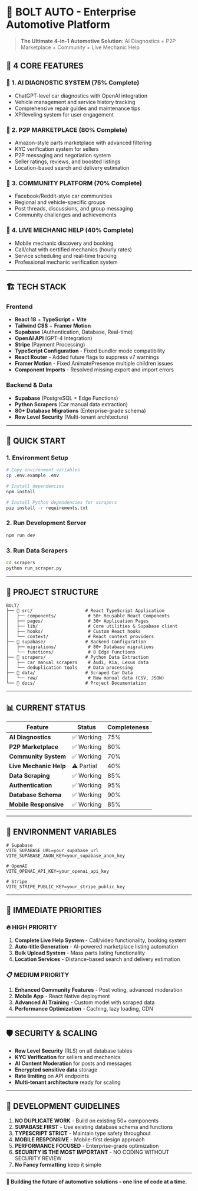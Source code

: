 # 🚗 BOLT AUTO - Enterprise Automotive Platform

> **The Ultimate 4-in-1 Automotive Solution**: AI Diagnostics + P2P Marketplace + Community + Live Mechanic Help

## 🎯 **4 CORE FEATURES**

### 🔧 **1. AI DIAGNOSTIC SYSTEM** (75% Complete)

- ChatGPT-level car diagnostics with OpenAI integration
- Vehicle management and service history tracking
- Comprehensive repair guides and maintenance tips
- XP/leveling system for user engagement

### 🛒 **2. P2P MARKETPLACE** (80% Complete)

- Amazon-style parts marketplace with advanced filtering
- KYC verification system for sellers
- P2P messaging and negotiation system
- Seller ratings, reviews, and boosted listings
- Location-based search and delivery estimation

### 👥 **3. COMMUNITY PLATFORM** (70% Complete)

- Facebook/Reddit-style car communities
- Regional and vehicle-specific groups
- Post threads, discussions, and group messaging
- Community challenges and achievements

### 🔴 **4. LIVE MECHANIC HELP** (40% Complete)

- Mobile mechanic discovery and booking
- Call/chat with certified mechanics (hourly rates)
- Service scheduling and real-time tracking
- Professional mechanic verification system

---

## 🏗️ **TECH STACK**

### **Frontend**

- **React 18** + **TypeScript** + **Vite**
- **Tailwind CSS** + **Framer Motion**
- **Supabase** (Authentication, Database, Real-time)
- **OpenAI API** (GPT-4 Integration)
- **Stripe** (Payment Processing)
- **TypeScript Configuration** - Fixed bundler mode compatibility
- **React Router** - Added future flags to suppress v7 warnings
- **Framer Motion** - Fixed AnimatePresence multiple children issues
- **Component Imports** - Resolved missing export and import errors

### **Backend & Data**

- **Supabase** (PostgreSQL + Edge Functions)
- **Python Scrapers** (Car manual data extraction)
- **80+ Database Migrations** (Enterprise-grade schema)
- **Row Level Security** (Multi-tenant architecture)

---

## 🚀 **QUICK START**

### **1. Environment Setup**

```bash
# Copy environment variables
cp .env.example .env

# Install dependencies
npm install

# Install Python dependencies for scrapers
pip install -r requirements.txt
```

### **2. Run Development Server**

```bash
npm run dev
```

### **3. Run Data Scrapers**

```bash
cd scrapers
python run_scraper.py
```

---

## 📁 **PROJECT STRUCTURE**

```
BOLT/
├── 📁 src/                    # React TypeScript Application
│   ├── components/            # 50+ Reusable React Components
│   ├── pages/                 # 30+ Application Pages
│   ├── lib/                   # Core utilities & Supabase client
│   ├── hooks/                 # Custom React hooks
│   └── context/               # React context providers
├── 📁 supabase/               # Backend Configuration
│   ├── migrations/            # 80+ Database migrations
│   └── functions/             # 8 Edge Functions
├── 📁 scrapers/               # Python Data Extraction
│   ├── car manual scrapers    # Audi, Kia, Lexus data
│   └── deduplication tools    # Data processing
├── 📁 data/                   # Scraped Car Data
│   └── raw/                   # Raw manual data (CSV, JSON)
└── 📁 docs/                   # Project Documentation
```

---

## 📊 **CURRENT STATUS**

| Feature                | Status     | Completeness |
| ---------------------- | ---------- | ------------ |
| **AI Diagnostics**     | ✅ Working | 75%          |
| **P2P Marketplace**    | ✅ Working | 80%          |
| **Community System**   | ✅ Working | 70%          |
| **Live Mechanic Help** | ⚠️ Partial | 40%          |
| **Data Scraping**      | ✅ Working | 85%          |
| **Authentication**     | ✅ Working | 95%          |
| **Database Schema**    | ✅ Working | 90%          |
| **Mobile Responsive**  | ✅ Working | 85%          |

---

## 🔑 **ENVIRONMENT VARIABLES**

```env
# Supabase
VITE_SUPABASE_URL=your_supabase_url
VITE_SUPABASE_ANON_KEY=your_supabase_anon_key

# OpenAI
VITE_OPENAI_API_KEY=your_openai_api_key

# Stripe
VITE_STRIPE_PUBLIC_KEY=your_stripe_public_key
```

---

## 🎯 **IMMEDIATE PRIORITIES**

### **🔥 HIGH PRIORITY**

1. **Complete Live Help System** - Call/video functionality, booking system
2. **Auto-title Generation** - AI-powered marketplace listing automation
3. **Bulk Upload System** - Mass parts listing functionality
4. **Location Services** - Distance-based search and delivery estimation

### **📋 MEDIUM PRIORITY**

1. **Enhanced Community Features** - Post voting, advanced moderation
2. **Mobile App** - React Native deployment
3. **Advanced AI Training** - Custom model with scraped data
4. **Performance Optimization** - Caching, lazy loading, CDN

---

## 🛡️ **SECURITY & SCALING**

- **Row Level Security** (RLS) on all database tables
- **KYC Verification** for sellers and mechanics
- **AI Content Moderation** for posts and messages
- **Encrypted sensitive data** storage
- **Rate limiting** on API endpoints
- **Multi-tenant architecture** ready for scaling

---

## 🤝 **DEVELOPMENT GUIDELINES**

1. **NO DUPLICATE WORK** - Build on existing 50+ components
2. **SUPABASE FIRST** - Use existing database schema and functions
3. **TYPESCRIPT STRICT** - Maintain type safety throughout
4. **MOBILE RESPONSIVE** - Mobile-first design approach
5. **PERFORMANCE FOCUSED** - Enterprise-grade optimization
6. **SECURITY IS THE MOST IMPORTANT** - NO CODING WITHOUT SECURITY REVIEW
7. **No Fancy formatting** keep it simple

---

**🚀 Building the future of automotive solutions - one line of code at a time.**
